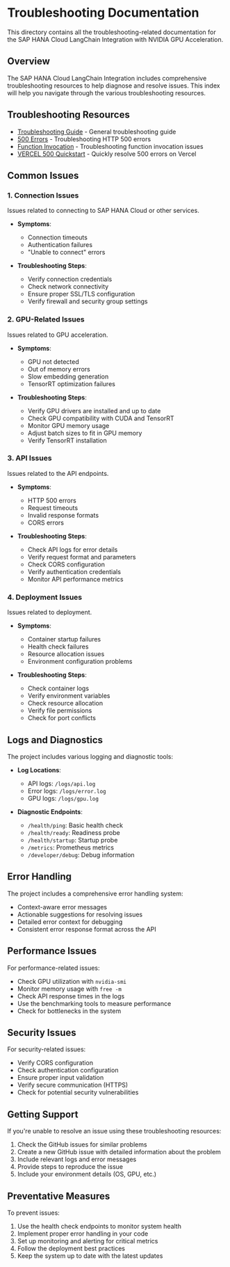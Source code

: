# Troubleshooting Documentation

This directory contains all the troubleshooting-related documentation for the SAP HANA Cloud LangChain Integration with NVIDIA GPU Acceleration.

## Overview

The SAP HANA Cloud LangChain Integration includes comprehensive troubleshooting resources to help diagnose and resolve issues. This index will help you navigate through the various troubleshooting resources.

## Troubleshooting Resources

* [Troubleshooting Guide](troubleshooting.md) - General troubleshooting guide
* [500 Errors](troubleshooting_500_errors.md) - Troubleshooting HTTP 500 errors
* [Function Invocation](troubleshooting_function_invocation.md) - Troubleshooting function invocation issues
* [VERCEL 500 Quickstart](../guides/VERCEL_500_QUICKSTART.md) - Quickly resolve 500 errors on Vercel

## Common Issues

### 1. Connection Issues

Issues related to connecting to SAP HANA Cloud or other services.

* **Symptoms**:
  * Connection timeouts
  * Authentication failures
  * "Unable to connect" errors

* **Troubleshooting Steps**:
  * Verify connection credentials
  * Check network connectivity
  * Ensure proper SSL/TLS configuration
  * Verify firewall and security group settings

### 2. GPU-Related Issues

Issues related to GPU acceleration.

* **Symptoms**:
  * GPU not detected
  * Out of memory errors
  * Slow embedding generation
  * TensorRT optimization failures

* **Troubleshooting Steps**:
  * Verify GPU drivers are installed and up to date
  * Check GPU compatibility with CUDA and TensorRT
  * Monitor GPU memory usage
  * Adjust batch sizes to fit in GPU memory
  * Verify TensorRT installation

### 3. API Issues

Issues related to the API endpoints.

* **Symptoms**:
  * HTTP 500 errors
  * Request timeouts
  * Invalid response formats
  * CORS errors

* **Troubleshooting Steps**:
  * Check API logs for error details
  * Verify request format and parameters
  * Check CORS configuration
  * Verify authentication credentials
  * Monitor API performance metrics

### 4. Deployment Issues

Issues related to deployment.

* **Symptoms**:
  * Container startup failures
  * Health check failures
  * Resource allocation issues
  * Environment configuration problems

* **Troubleshooting Steps**:
  * Check container logs
  * Verify environment variables
  * Check resource allocation
  * Verify file permissions
  * Check for port conflicts

## Logs and Diagnostics

The project includes various logging and diagnostic tools:

* **Log Locations**:
  * API logs: `/logs/api.log`
  * Error logs: `/logs/error.log`
  * GPU logs: `/logs/gpu.log`

* **Diagnostic Endpoints**:
  * `/health/ping`: Basic health check
  * `/health/ready`: Readiness probe
  * `/health/startup`: Startup probe
  * `/metrics`: Prometheus metrics
  * `/developer/debug`: Debug information

## Error Handling

The project includes a comprehensive error handling system:

* Context-aware error messages
* Actionable suggestions for resolving issues
* Detailed error context for debugging
* Consistent error response format across the API

## Performance Issues

For performance-related issues:

* Check GPU utilization with `nvidia-smi`
* Monitor memory usage with `free -m`
* Check API response times in the logs
* Use the benchmarking tools to measure performance
* Check for bottlenecks in the system

## Security Issues

For security-related issues:

* Verify CORS configuration
* Check authentication configuration
* Ensure proper input validation
* Verify secure communication (HTTPS)
* Check for potential security vulnerabilities

## Getting Support

If you're unable to resolve an issue using these troubleshooting resources:

1. Check the GitHub issues for similar problems
2. Create a new GitHub issue with detailed information about the problem
3. Include relevant logs and error messages
4. Provide steps to reproduce the issue
5. Include your environment details (OS, GPU, etc.)

## Preventative Measures

To prevent issues:

1. Use the health check endpoints to monitor system health
2. Implement proper error handling in your code
3. Set up monitoring and alerting for critical metrics
4. Follow the deployment best practices
5. Keep the system up to date with the latest updates